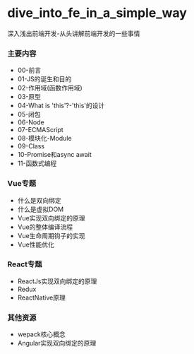 # dive_into_fe_in_a_simple_way
深入浅出前端开发-从头讲解前端开发的一些事情

### 主要内容
* 00-前言
* 01-JS的诞生和目的
* 02-作用域(函数作用域)
* 03-原型
* 04-What is 'this'?-'this'的设计
* 05-闭包
* 06-Node
* 07-ECMAScript
* 08-模块化-Module
* 09-Class
* 10-Promise和async await
* 11-函数式编程

### Vue专题
* 什么是双向绑定
* 什么是虚拟DOM
* Vue实现双向绑定的原理
* Vue的整体编译流程
* Vue生命周期钩子的实现
* Vue性能优化

### React专题
* ReactJs实现双向绑定的原理
* Redux
* ReactNative原理



### 其他资源
* wepack核心概念
* Angular实现双向绑定的原理
